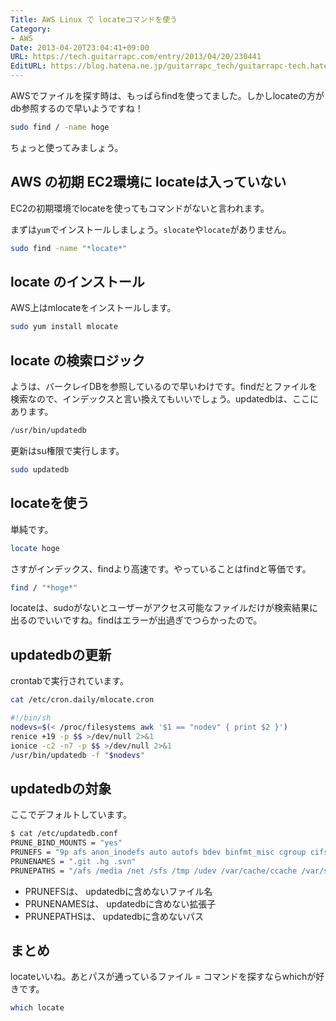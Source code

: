 ```yaml
---
Title: AWS Linux で locateコマンドを使う
Category:
- AWS
Date: 2013-04-20T23:04:41+09:00
URL: https://tech.guitarrapc.com/entry/2013/04/20/230441
EditURL: https://blog.hatena.ne.jp/guitarrapc_tech/guitarrapc-tech.hatenablog.com/atom/entry/6802418398340691149
---
```



AWSでファイルを探す時は、もっぱらfindを使ってました。しかしlocateの方がdb参照するので早いようですね！

```bash
sudo find / -name hoge
```

ちょっと使ってみましょう。

## AWS の初期 EC2環境に locateは入っていない

EC2の初期環境でlocateを使ってもコマンドがないと言われます。

まずは`yum`でインストールしましょう。`slocate`や`locate`がありません。

```bash
sudo find -name "*locate*"
```

## locate のインストール

AWS上はmlocateをインストールします。

```bash
sudo yum install mlocate
```

## locate の検索ロジック

ようは、バークレイDBを参照しているので早いわけです。findだとファイルを検索なので、インデックスと言い換えてもいいでしょう。updatedbは、ここにあります。

```bash
/usr/bin/updatedb
```

更新はsu権限で実行します。

```bash
sudo updatedb
```

## locateを使う

単純です。

```bash
locate hoge
```

さすがインデックス、findより高速です。やっていることはfindと等価です。

```bash
find / "*hoge*"
```

locateは、sudoがないとユーザーがアクセス可能なファイルだけが検索結果に出るのでいいですね。findはエラーが出過ぎでつらかったので。

## updatedbの更新

crontabで実行されています。

```bash
cat /etc/cron.daily/mlocate.cron
```

```bash
#!/bin/sh
nodevs=$(< /proc/filesystems awk '$1 == "nodev" { print $2 }')
renice +19 -p $$ >/dev/null 2>&1
ionice -c2 -n7 -p $$ >/dev/null 2>&1
/usr/bin/updatedb -f "$nodevs"
```

## updatedbの対象

ここでデフォルトしています。

```bash
$ cat /etc/updatedb.conf
PRUNE_BIND_MOUNTS = "yes"
PRUNEFS = "9p afs anon_inodefs auto autofs bdev binfmt_misc cgroup cifs coda configfs cpuset debugfs devpts ecryptfs exofs fuse fusectl gfs gfs2 hugetlbfs inotifyfs iso9660 jffs2 lustre mqueue ncpfs nfs nfs4 nfsd pipefs proc ramfs rootfs rpc_pipefs securityfs selinuxfs sfs sockfs sysfs tmpfs ubifs udf usbfs"
PRUNENAMES = ".git .hg .svn"
PRUNEPATHS = "/afs /media /net /sfs /tmp /udev /var/cache/ccache /var/spool/cups /var/spool/squid /var/tmp"
```


- PRUNEFSは、 updatedbに含めないファイル名
- PRUNENAMESは、 updatedbに含めない拡張子
- PRUNEPATHSは、 updatedbに含めないパス

## まとめ

locateいいね。あとパスが通っているファイル = コマンドを探すならwhichが好きです。

```bash
which locate
```
